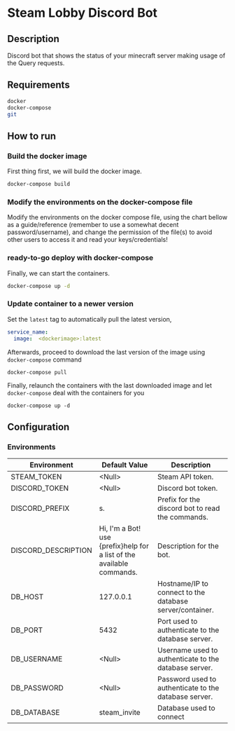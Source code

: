 # Steam Lobby Discord Bot

## Description

Discord bot that shows the status of your minecraft server making usage of the Query requests.

## Requirements

```bash
docker
docker-compose
git
```

## How to run


### Build the docker image

First thing first, we will build the docker image.

```bash
docker-compose build
```

### Modify the environments on the docker-compose file

Modify the environments on the docker compose file, using the chart bellow as a guide/reference (remember to use a somewhat decent password/username), and change the permission of the file(s) to avoid other users to access it and read your keys/credentials!

### ready-to-go deploy with docker-compose

Finally, we can start the containers.

```bash
docker-compose up -d
```

### Update container to a newer version

Set the `latest` tag to automatically pull the latest version, 
```yaml
service_name:
  image:  <dockerimage>:latest
```

Afterwards, proceed to download the last version of the image using `docker-compose` command

```shell
docker-compose pull
```

Finally, relaunch the containers with the last downloaded image and let `docker-compose` deal with the containers for you

```shell
docker-compose up -d
```




## Configuration

### Environments

| Environment         | Default Value                                                               | Description                                              |
|---------------------|-----------------------------------------------------------------------------|----------------------------------------------------------|
| STEAM_TOKEN         | \<Null\>                                                                    | Steam API token.                                         |
| DISCORD_TOKEN       | \<Null\>                                                                    | Discord bot token.                                       |
| DISCORD_PREFIX      | s.                                                                          | Prefix for the discord bot to read the commands.         |
| DISCORD_DESCRIPTION | Hi, I'm a Bot! <br> use {prefix}help for a list of the available commands.  | Description for the bot.                                 |
| DB_HOST             | 127.0.0.1                                                                   | Hostname/IP to connect to the database server/container. |
| DB_PORT             | 5432                                                                        | Port used to authenticate to the database server.        |
| DB_USERNAME         | \<Null\>                                                                    | Username used to authenticate to the database server.    |
| DB_PASSWORD         | \<Null\>                                                                    | Password used to authenticate to the database server.    |
| DB_DATABASE         | steam_invite                                                                | Database used to connect                                 |
